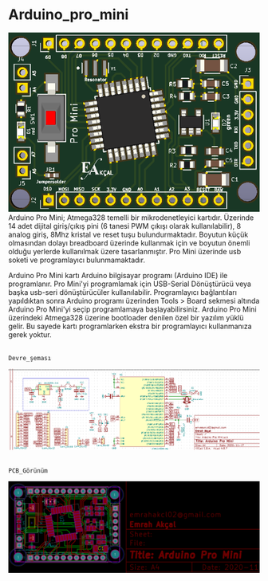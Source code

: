 # Arduino_pro_mini
<img src='https://github.com/EmrahAKCAL/Arduino_pro_mini/blob/master/arduino%20pro%20mini_3d.png' with='100'>
Arduino Pro Mini; Atmega328 temelli bir mikrodenetleyici kartıdır. Üzerinde 14 adet dijital giriş/çıkış pini (6 tanesi PWM çıkışı olarak kullanılabilir), 8 analog giriş, 8Mhz kristal ve reset tuşu bulundurmaktadır. Boyutun küçük olmasından dolayı breadboard üzerinde kullanmak için ve boyutun önemli olduğu yerlerde kullanılmak üzere tasarlanmıştır. Pro Mini üzerinde usb soketi ve programlayıcı bulunmamaktadır.

Arduino Pro Mini kartı Arduino bilgisayar programı (Arduino IDE) ile programlanır.  Pro Mini'yi programlamak için USB-Serial Dönüştürücü veya başka usb-seri dönüştürücüler kullanılabilir.
Programlayıcı bağlantıları yapıldıktan sonra Arduino programı üzerinden Tools > Board sekmesi altında Arduino Pro Mini'yi seçip programlamaya başlayabilirsiniz. Arduino Pro Mini üzerindeki Atmega328 üzerine bootloader denilen özel bir yazılım yüklü gelir. Bu sayede kartı programlarken ekstra bir programlayıcı kullanmanıza gerek yoktur.

                                                               Devre_şeması
<img src='https://github.com/EmrahAKCAL/Arduino_pro_mini/blob/master/arduino.schema.png' with='300'>

                                                                PCB_Görünüm
<img src='https://github.com/EmrahAKCAL/Arduino_pro_mini/blob/master/arduino%20pro%20mini_pcb.png' with='300'>



